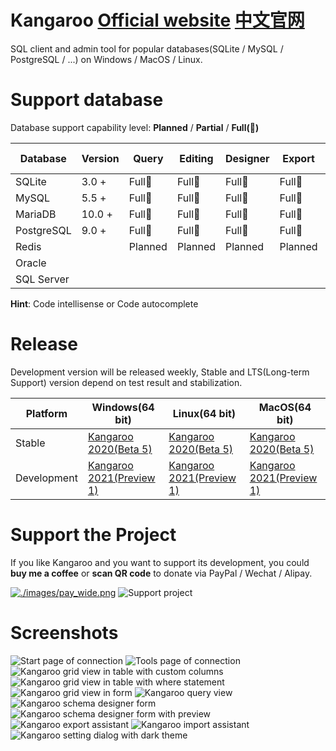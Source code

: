 # Kangaroo [Official website](https://datatable.online)  [中文官网](https://datatable.online/zh/)
SQL client and admin tool for popular databases(SQLite / MySQL / PostgreSQL / ...) on Windows / MacOS / Linux.


# Support database
Database support capability level: __Planned__ / __Partial__ / __Full(:100:)__

| Database    | Version | Query     | Editing   | Designer  | Export    | Import    | Hint      | Modeling | DB Sync |
|-------------|---------|-----------|-----------|-----------|-----------|-----------|-----------|----------|---------|
| SQLite      | 3.0 +   | Full:100: | Full:100: | Full:100: | Full:100: | Full:100: | Full:100: | Planned  | Planned |
| MySQL       | 5.5 +   | Full:100: | Full:100: | Full:100: | Full:100: | Full:100: | Full:100: | Planned  | Planned |
| MariaDB     | 10.0 +  | Full:100: | Full:100: | Full:100: | Full:100: | Full:100: | Full:100: | Planned  | Planned |
| PostgreSQL  | 9.0 +   | Full:100: | Full:100: | Full:100: | Full:100: | Full:100: | Full:100: | Planned  | Planned |
| Redis       |         | Planned   | Planned   | Planned   | Planned   | Planned   | Planned   | Planned  | Planned |
| Oracle      |         |           |           |           |           |           |           |          |         |
| SQL Server  |         |           |           |           |           |           |           |          |         |

**Hint**: Code intellisense or Code autocomplete


# Release
Development version will be released weekly, Stable and LTS(Long-term Support) version depend on test result and stabilization.

| Platform | Windows(64 bit) | Linux(64 bit)   | MacOS(64 bit)   |
|----------|-----------------|-----------------|-----------------|
| Stable | [Kangaroo 2020(Beta 5)](https://datatable.online/en/download/v1.0.5.201019) | [Kangaroo 2020(Beta 5)](https://datatable.online/en/download/v1.0.5.201019) | [Kangaroo 2020(Beta 5)](https://datatable.online/en/download/v1.0.5.201019) |
| Development | [Kangaroo 2021(Preview 1)](https://datatable.online/en/download/v1.3.1.201102) | [Kangaroo 2021(Preview 1)](https://datatable.online/en/download/v1.3.1.201102) | [Kangaroo 2021(Preview 1)](https://datatable.online/en/download/v1.3.1.201102) |


# Support the Project
If you like Kangaroo and you want to support its development, you could __buy me a coffee__ or __scan QR code__ to donate via PayPal / Wechat / Alipay.

[![./images/pay_wide.png](./images/buymeacoffee.png)](https://www.buymeacoffee.com/dbkangaroo) ![Support project](./images/pay_wide.png)

# Screenshots
![Start page of connection](./images/kangaroo-start.png)
![Tools page of connection](./images/kangaroo-tools.png)
![Kangaroo grid view in table with custom columns](./images/kangaroo-grid.png)
![Kangaroo grid view in table with where statement](./images/kangaroo-grid2.png)
![Kangaroo grid view in form](./images/kangaroo-form.png)
![Kangaroo query view](./images/kangaroo-query.png)
![Kangaroo schema designer form](./images/kangaroo-designer.png)
![Kangaroo schema designer form with preview](./images/kangaroo-designer2.png)
![Kangaroo export assistant](./images/kangaroo-export.png)
![Kangaroo import assistant](./images/kangaroo-import.png)
![Kangaroo setting dialog with dark theme](./images/kangaroo-setting.png)

